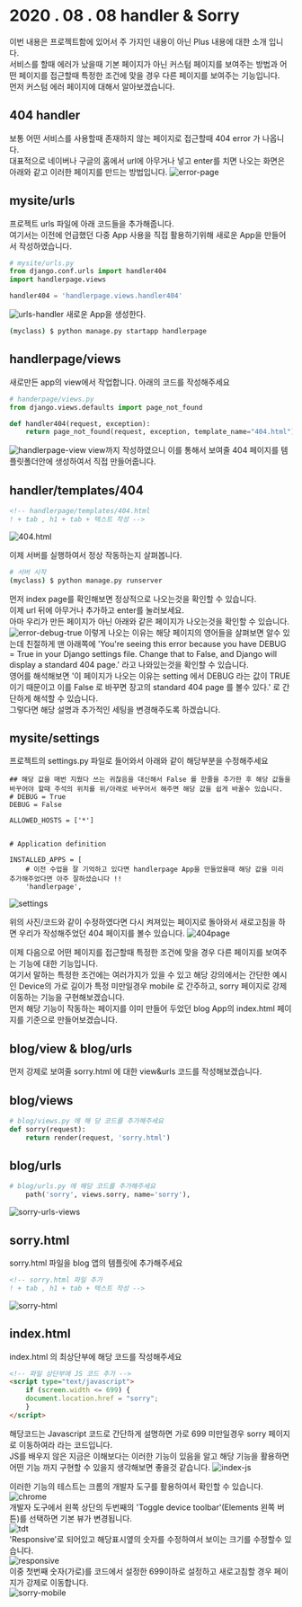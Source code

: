 2020 . 08 . 08 handler & Sorry
=
이번 내용은 프로젝트함에 있어서 주 가지인 내용이 아닌 Plus 내용에 대한 소개 입니다.  
서비스를 할때 에러가 났을때 기본 페이지가 아닌 커스텀 페이지를 보여주는 방법과 어떤 페이지를 접근할때 특정한 조건에 맞을 경우 다른 페이지를 보여주는 기능입니다.  
먼저 커스텀 에러 페이지에 대해서 알아보겠습니다. 
## 404 handler

보통 어떤 서비스를 사용할때 존재하지 않는 페이지로 접근할때 404 error 가 나옵니다.  
대표적으로 네이버나 구글의 홈에서 url에 아무거나 넣고 enter를 치면 나오는 화면은 아래와 같고 이러한 페이지를 만드는 방법입니다. 
![error-page](image/0808/09.png)

## mysite/urls
프로젝트 urls 파일에 아래 코드들을 추가해줍니다.  
여기서는 이전에 언급했던 다중 App 사용을 직접 활용하기위해 새로운 App을 만들어서 작성하였습니다.  
``` python
# mysite/urls.py
from django.conf.urls import handler404
import handlerpage.views

handler404 = 'handlerpage.views.handler404'

```
![urls-handler](image/0808/10.png)
새로운 App을 생성한다. 
``` bash
(myclass) $ python manage.py startapp handlerpage
```

## handlerpage/views
새로만든 app의 view에서 작업합니다. 아래의 코드를 작성해주세요
``` python
# handerpage/views.py 
from django.views.defaults import page_not_found

def handler404(request, exception):
    return page_not_found(request, exception, template_name="404.html")

```
![handlerpage-view](image/0808/11.png)
view까지 작성하였으니 이를 통해서 보여줄 404 페이지를 템플릿폴더안에 생성하여서 직접 만들어줍니다. 

## handler/templates/404
``` html
<!-- handlerpage/templates/404.html
! + tab , h1 + tab + 텍스트 작성 --> 
```
![404.html](image/0808/12.png)

이제 서버를 실행하여서 정상 작동하는지 살펴봅니다. 
``` bash
# 서버 시작
(myclass) $ python manage.py runserver
```
먼저 index page를 확인해보면 정상적으로 나오는것을 확인할 수 있습니다.  
이제 url 뒤에 아무거나 추가하고 enter를 눌러보세요.  
아마 우리가 만든 페이지가 아닌 아래와 같은 페이지가 나오는것을 확인할 수 있습니다. 
![error-debug-true](image/0808/13.png)
이렇게 나오는 이유는 해당 페이지의 영어들을 살펴보면 알수 있는데 친절하게 맨 아래쪽에 'You're seeing this error because you have DEBUG = True in your Django settings file. Change that to False, and Django will display a standard 404 page.' 라고 나와있는것을 확인할 수 있습니다.  
영어를 해석해보면 '이 페이지가 나오는 이유는 setting 에서 DEBUG 라는 값이 TRUE 이기 때문이고 이를 False 로 바꾸면 장고의 standard 404 page 를 볼수 있다.' 로 간단하게 해석할 수 있습니다.  
그렇다면 해당 설명과 추가적인 세팅을 변경해주도록 하겠습니다. 

## mysite/settings
프로젝트의 settings.py 파일로 들어와서 아래와 같이 해당부분을 수정해주세요
```
## 해당 값을 매번 지웠다 쓰는 귀찮음을 대신해서 False 를 한줄을 추가한 후 해당 값들을 바꾸어야 할때 주석의 위치를 위/아래로 바꾸어서 해주면 해당 값을 쉽게 바꿀수 있습니다. 
# DEBUG = True
DEBUG = False

ALLOWED_HOSTS = ['*']


# Application definition

INSTALLED_APPS = [
    # 이전 수업을 잘 기억하고 있다면 handlerpage App을 만들었을때 해당 값을 미리 추가해주었다면 아주 잘하셨습니다 !!
    'handlerpage',
```
![settings](image/0808/14.png)

위의 사진/코드와 같이 수정하였다면 다시 켜져있는 페이지로 돌아와서 새로고침을 하면 우리가 작성해주었던 404 페이지를 볼수 있습니다. 
![404page](image/0808/15.png)

이제 다음으로 어떤 페이지를 접근할때 특정한 조건에 맞을 경우 다른 페이지를 보여주는 기능에 대한 기능입니다.   
여기서 말하는 특정한 조건에는 여러가지가 있을 수 있고 해당 강의에서는 간단한 예시인 Device의 가로 길이가 특정 미만일경우 mobile 로 간주하고, sorry 페이지로 강제 이동하는 기능을 구현해보겠습니다.  
먼저 해당 기능이 작동하는 페이지를 이미 만들어 두었던 blog App의 index.html 페이지를 기준으로 만들어보겠습니다.  

## blog/view & blog/urls
먼저 강제로 보여줄 sorry.html 에 대한 view&urls 코드를 작성해보겠습니다. 

## blog/views
``` python
# blog/views.py 에 해 당 코드를 추가해주세요
def sorry(request):
	return render(request, 'sorry.html')
```

## blog/urls
``` python
# blog/urls.py 에 해당 코드를 추가해주세요
	path('sorry', views.sorry, name='sorry'),
```
![sorry-urls-views](image/0808/16.png)

## sorry.html
sorry.html 파일을 blog 앱의 템플릿에 추가해주세요
``` html
<!-- sorry.html 파일 추가 
! + tab , h1 + tab + 텍스트 작성 --> 
```
![sorry-html](image/0808/17.png)

## index.html
index.html 의 최상단부에 해당 코드를 작성해주세요
``` html
<!-- 파일 상단부에 JS 코드 추가 -->
<script type="text/javascript">
    if (screen.width <= 699) {
    document.location.href = "sorry";
    }
</script>
```
해당코드는 Javascript 코드로 간단하게 설명하면 가로 699 미만일경우 sorry 페이지로 이동하여라 라는 코드입니다.  
JS를 배우지 않은 지금은 이해보다는 이러한 기능이 있음을 알고 해당 기능을 활용하면 어떤 기능 까지 구현할 수 있을지 생각해보면 좋을것 같습니다. 
![index-js](image/0808/18.png)

이러한 기능의 테스트는 크롬의 개발자 도구를 활용하여서 확인할 수 있습니다.  
![chrome](image/0808/19.png)  
개발자 도구에서 왼쪽 상단의 두번째의 'Toggle device toolbar'(Elements 왼쪽 버튼)를 선택하면 기본 뷰가 변경됩니다.  
![tdt](image/0808/20.png)  
'Responsive'로 되어있고 해당표시옆의 숫자를 수정하여서 보이는 크기를 수정할수 있습니다.  
![responsive](image/0808/21.png)  
 이중 첫번째 숫자(가로)를 코드에서 설정한 699이하로 설정하고 새로고침할 경우 페이지가 강제로 이동합니다.  
 ![sorry-mobile](image/0808/22.png)